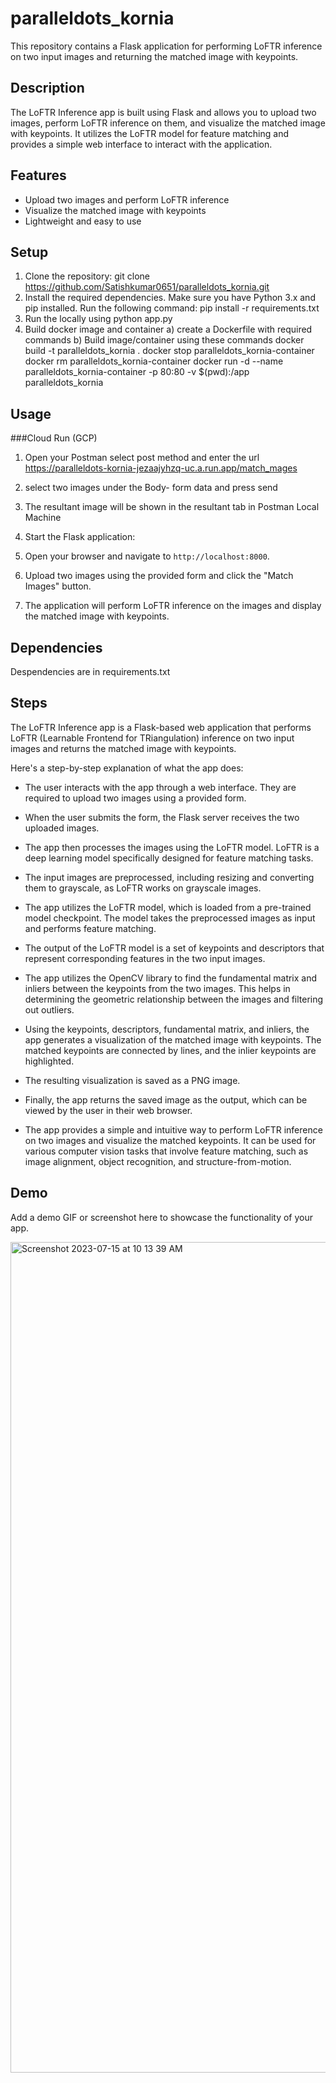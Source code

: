 # paralleldots_kornia

This repository contains a Flask application for performing LoFTR inference on two input images and returning the matched image with keypoints.

## Description

The LoFTR Inference app is built using Flask and allows you to upload two images, perform LoFTR inference on them, and visualize the matched image with keypoints. It utilizes the LoFTR model for feature matching and provides a simple web interface to interact with the application.

## Features

- Upload two images and perform LoFTR inference
- Visualize the matched image with keypoints
- Lightweight and easy to use


## Setup

1. Clone the repository:
   git clone https://github.com/Satishkumar0651/paralleldots_kornia.git
3. Install the required dependencies. Make sure you have Python 3.x and pip installed. Run the following command:
   pip install -r requirements.txt
4. Run the locally using
   python app.py
5. Build docker image and container
   a) create a Dockerfile with required commands
   b) Build image/container using these commands
    docker build -t paralleldots_kornia .
    docker stop paralleldots_kornia-container
    docker rm paralleldots_kornia-container
    docker run -d --name paralleldots_kornia-container -p 80:80 -v $(pwd):/app paralleldots_kornia
## Usage
###Cloud Run (GCP)
1. Open your Postman select post method and enter the url https://paralleldots-kornia-jezaajyhzq-uc.a.run.app/match_mages
2. select two images under the Body- form data and press send
3. The resultant image will be shown in the resultant tab in Postman 
Local Machine
1. Start the Flask application:
3. Open your browser and navigate to `http://localhost:8000`.

4. Upload two images using the provided form and click the "Match Images" button.

5. The application will perform LoFTR inference on the images and display the matched image with keypoints.

## Dependencies

Despendencies are in requirements.txt

## Steps
The LoFTR Inference app is a Flask-based web application that performs LoFTR (Learnable Frontend for TRiangulation) inference on two input images and returns the matched image with keypoints.

Here's a step-by-step explanation of what the app does:

* The user interacts with the app through a web interface. They are required to upload two images using a provided form.

* When the user submits the form, the Flask server receives the two uploaded images.

* The app then processes the images using the LoFTR model. LoFTR is a deep learning model specifically designed for feature matching tasks.

* The input images are preprocessed, including resizing and converting them to grayscale, as LoFTR works on grayscale images.

* The app utilizes the LoFTR model, which is loaded from a pre-trained model checkpoint. The model takes the preprocessed images as input and performs feature matching.

* The output of the LoFTR model is a set of keypoints and descriptors that represent corresponding features in the two input images.

* The app utilizes the OpenCV library to find the fundamental matrix and inliers between the keypoints from the two images. This helps in determining the geometric relationship between the images and filtering out outliers.

* Using the keypoints, descriptors, fundamental matrix, and inliers, the app generates a visualization of the matched image with keypoints. The matched keypoints are connected by lines, and the inlier keypoints are highlighted.

* The resulting visualization is saved as a PNG image.

* Finally, the app returns the saved image as the output, which can be viewed by the user in their web browser.

* The app provides a simple and intuitive way to perform LoFTR inference on two images and visualize the matched keypoints. It can be used for various computer vision tasks that involve feature matching, such as image alignment, object recognition, and structure-from-motion.



## Demo

Add a demo GIF or screenshot here to showcase the functionality of your app.

<img width="1329" alt="Screenshot 2023-07-15 at 10 13 39 AM" src="https://github.com/Satishkumar0651/paralleldots_kornia/assets/38080759/48d4d6bd-3e00-47b3-b0ec-fc37d8a6cd1a">

